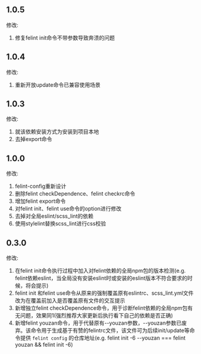 ## 1.0.5

修改:

1. 修复felint init命令不带参数导致奔溃的问题

## 1.0.4

修改:

1. 重新开放update命令已兼容使用场景

## 1.0.3

修改:

1. 就该依赖安装方式为安装到项目本地
2. 去掉export命令

## 1.0.0
修改:

1. felint-config重新设计
2. 删除felint checkDependence、felint checkrc命令
3. 增加felint export命令
4. 对felint init、felint use命令的option进行修改
5. 去掉对全局eslint/scss_lint的依赖
6. 使用stylelint替换scss_lint进行css校验

## 0.3.0
修改:

1. 在felint init命令执行过程中加入对felint依赖的全局npm包的版本检测(e.g. felint依赖eslint，当全局没有安装eslint时或安装的eslint版本不符合要求的时候，将会提示)
2. felint init 和felint use命令从原来的强制覆盖原有eslintrc、scss_lint.yml文件改为在覆盖前加入是否覆盖原有文件的交互提示
3. 新增独立felint checkDependence命令，用于诊断felint依赖的全局npm包有无问题，效果同1(强烈推荐大家更新后执行看下自己的依赖是否正确)
4. 新增felint youzan命令，用于代替原有--youzan参数，--youzan参数已废弃。该命令用于生成基于有赞的felintrc文件，该文件可为后续init/update等命令提供 `felint config` 的仓库地址(e.g. felint init -6 --youzan === felint youzan && felint init -6)